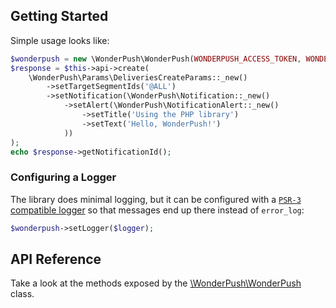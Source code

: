 ## Getting Started

Simple usage looks like:

```php
$wonderpush = new \WonderPush\WonderPush(WONDERPUSH_ACCESS_TOKEN, WONDERPUSH_APPLICATION_ID);
$response = $this->api->create(
    \WonderPush\Params\DeliveriesCreateParams::_new()
        ->setTargetSegmentIds('@ALL')
        ->setNotification(\WonderPush\Notification::_new()
            ->setAlert(\WonderPush\NotificationAlert::_new()
                ->setTitle('Using the PHP library')
                ->setText('Hello, WonderPush!')
            ))
);
echo $response->getNotificationId();
```


### Configuring a Logger

The library does minimal logging, but it can be configured with a [`PSR-3` compatible logger](http://www.php-fig.org/psr/psr-3/) so that messages end up there instead of `error_log`:

```php
$wonderpush->setLogger($logger);
```

## API Reference

Take a look at the methods exposed by the [\WonderPush\WonderPush](class-WonderPush.WonderPush.html) class.
